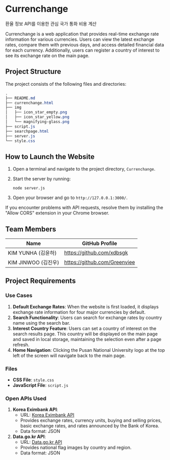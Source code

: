# Currenchange
환율 정보 API를 이용한 관심 국가 통화 비용 계산

Currenchange is a web application that provides real-time exchange rate information for various currencies. Users can view the latest exchange rates, compare them with previous days, and access detailed financial data for each currency. Additionally, users can register a country of interest to see its exchange rate on the main page.

## Project Structure

The project consists of the following files and directories:

```css
.
├── README.md
├── currenchange.html
├── img
│   ├── icon_star_empty.png
│   ├── icon_star_yellow.png
│   └── magnifying-glass.png
├── script.js
├── searchpage.html
├── server.js
└── style.css
```

## How to Launch the Website

1. Open a terminal and navigate to the project directory, `Currenchange`.
2. Start the server by running:
    
    ```
    node server.js
    ```
    
3. Open your browser and go to `http://127.0.0.1:3000/`.

If you encounter problems with API requests, resolve them by installing the "Allow CORS" extension in your Chrome browser.

## Team Members

| Name | GitHub Profile |
| --- | --- |
| KIM YUNHA (김윤하) | https://github.com/xdbsgk |
| KIM JINWOO (김진우) | https://github.com/Greenviee |

## Project Requirements

### Use Cases

1. **Default Exchange Rates**: When the website is first loaded, it displays exchange rate information for four major currencies by default.
2. **Search Functionality**: Users can search for exchange rates by country name using the search bar.
3. **Interest Country Feature**: Users can set a country of interest on the search results page. This country will be displayed on the main page and saved in local storage, maintaining the selection even after a page refresh.
4. **Home Navigation**: Clicking the Pusan National University logo at the top left of the screen will navigate back to the main page.

### Files

- **CSS File**: `style.css`
- **JavaScript File**: `script.js`

### Open APIs Used

1. **Korea Eximbank API**:
    - URL: [Korea Eximbank API](https://www.koreaexim.go.kr/site/program/financial/exchangeJSON)
    - Provides exchange rates, currency units, buying and selling prices, basic exchange rates, and rates announced by the Bank of Korea.
    - Data format: JSON
2. **Data.go.kr API**:
    - URL: [Data.go.kr API](https://www.data.go.kr/tcs/dss/selectApiDataDetailView.do?publicDataPk=15076263)
    - Provides national flag images by country and region.
    - Data format: JSON
